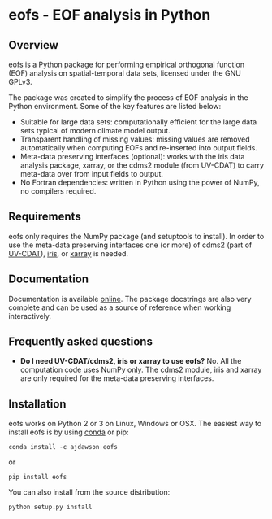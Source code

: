 eofs - EOF analysis in Python
=============================


Overview
--------

eofs is a Python package for performing empirical orthogonal function (EOF) analysis on spatial-temporal data sets, licensed under the GNU GPLv3.

The package was created to simplify the process of EOF analysis in the Python environment.
Some of the key features are listed below:

* Suitable for large data sets: computationally efficient for the large data sets typical of modern climate model output.
* Transparent handling of missing values: missing values are removed automatically when computing EOFs and re-inserted into output fields.
* Meta-data preserving interfaces (optional): works with the iris data analysis package, xarray, or the cdms2 module (from UV-CDAT) to carry meta-data over from input fields to output.
* No Fortran dependencies: written in Python using the power of NumPy, no compilers required.


Requirements
------------

eofs only requires the NumPy package (and setuptools to install).
In order to use the meta-data preserving interfaces one (or more) of cdms2 (part of [UV-CDAT](http://uvcdat.llnl.gov/)), [iris](http://scitools.org.uk/iris), or [xarray](http://xarray.pydata.org) is needed.


Documentation
-------------

Documentation is available [online](http://ajdawson.github.com/eofs).
The package docstrings are also very complete and can be used as a source of reference when working interactively.


Frequently asked questions
--------------------------

* **Do I need UV-CDAT/cdms2, iris or xarray to use eofs?**
  No. All the computation code uses NumPy only.
  The cdms2 module, iris and xarray are only required for the meta-data preserving interfaces.


Installation
------------

eofs works on Python 2 or 3 on Linux, Windows or OSX.
The easiest way to install eofs is by using [conda](http://conda.pydata.org/docs/) or pip:

    conda install -c ajdawson eofs

or

    pip install eofs

You can also install from the source distribution:

    python setup.py install
